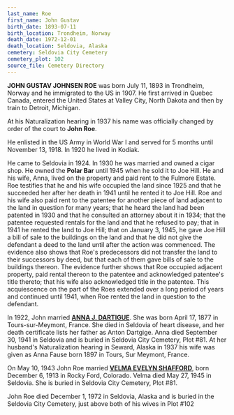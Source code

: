 ```yaml
---
last_name: Roe
first_name: John Gustav
birth_date: 1893-07-11
birth_location: Trondheim, Norway
death_date: 1972-12-01
death_location: Seldovia, Alaska
cemetery: Seldovia City Cemetery
cemetery_plot: 102
source_file: Cemetery Directory
---
```

**JOHN GUSTAV JOHNSEN ROE**  was born July 11, 1893 in Trondheim, Norway and he immigrated to the US in 1907. He first arrived in Quebec Canada, entered the United States at Valley City, North Dakota and then by train to Detroit, Michigan.

At his Naturalization hearing in 1937 his name was officially changed by order of the court to **John Roe**. 

He enlisted in the US Army in World War I and served for 5 months until November 13, 1918. In 1920 he lived in Kodiak.

He came to Seldovia in 1924.  In 1930 he was married and owned a cigar shop. He owned the **Polar Bar** until 1945 when he sold it to Joe Hill.  He and his wife, Anna, lived on the property and paid rent to the Fulmore Estate.  Roe testifies that he and his wife occupied the land since 1925 and that he succeeded her after her death in 1941 until he rented it to Joe Hill. Roe and his wife also paid rent to the patentee for another piece of land adjacent to the land in question for many years; that he heard the land had been patented in 1930 and that he consulted an attorney about it in 1934; that the patentee requested rentals for the land and that he refused to pay; that in 1941 he rented the land to Joe Hill; that on January 3, 1945, he gave Joe Hill a bill of sale to the buildings on the land and that he did not give the defendant a deed to the land until after the action was commenced. The evidence also shows that Roe's predecessors did not transfer the land to their successors by deed, but that each of them gave bills of sale to the buildings thereon.  The evidence further shows that Roe occupied adjacent property, paid rental thereon to the patentee and acknowledged patentee's title thereto; that his wife also acknowledged title in the patentee. This acquiescence on the part of the Roes extended over a long period of years and continued until 1941, when Roe rented the land in question to the defendant. 


In 1922, John married [**ANNA J. DARTIGUE**](Roe_Anna_Dartgige.md).  She was born April 17, 1877 in Tours-sur-Meymont, France.  She died in Seldovia of heart disease, and her death certificate lists her father as Anton Dartgige.  Anna died September 30, 1941 in Seldovia and is buried in Seldovia City Cemetery, Plot #81. At her husband's Naturalization hearing in Seward, Alaska  in 1937 his wife was given as Anna Fause born 1897 in Tours, Sur Meymont, France.

On May 10, 1943 John Roe married  [**VELMA EVELYN SHAFFORD**](./Roe_Velma_Evelyn_Shafford.md), born December 6, 1913 in Rocky Ford, Colorado.  Velma died May 27, 1945 in Seldovia.  She is buried in Seldovia City Cemetery, Plot #81.  

John Roe died December 1, 1972 in Seldovia, Alaska and is buried in the Seldovia City Cemetery, just above both of his wives in Plot #102


